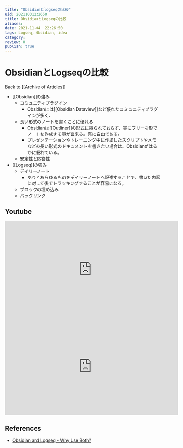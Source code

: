 ```yaml
---
title: "Obsidianとlogseqの比較"
uid: 20211031222650
title: ObsidianとLogseqの比較
aliases:
date: 2021-11-04  22:26:50
tags: Logseq, Obsidian, idea
category:
review: 0
publish: true
---
```

# ObsidianとLogseqの比較
Back to [[Archive of Articles]]

- [[Obsidian]]の強み
	- コミュニティプラグイン
		- Obsidianには[[Obsidian Dataview]]など優れたコミュニティプラグインが多く、
	- 長い形式のノートを書くことに優れる
		- Obsidianは[[Outliner]]の形式に縛られておらず、実にフリーな形でノートを作成する事が出来る。真に自由である。
		- プレゼンテーションやトレーニング中に作成したスクリプトやメモなどの長い形式のドキュメントを書きたい場合は、Obsidianがはるかに優れている。
	- 安定性と応答性
- [[Logseq]]の強み
	- デイリーノート
		- ありとあらゆるものをデイリーノートへ記述することで、書いた内容に対して後でトラッキングすることが容易になる。
	- ブロックの埋め込み
	- バックリンク

## Youtube
<iframe width="560" height="315" src="https://www.youtube.com/embed/WpnbSWt_mgM" title="YouTube video player" frameborder="0" allow="accelerometer; autoplay; clipboard-write; encrypted-media; gyroscope; picture-in-picture" allowfullscreen></iframe>

<iframe width="560" height="315" src="https://www.youtube.com/embed/knxDHO3U2_8" title="YouTube video player" frameborder="0" allow="accelerometer; autoplay; clipboard-write; encrypted-media; gyroscope; picture-in-picture" allowfullscreen></iframe>

## References
- [Obsidian and Logseq - Why Use Both?](https://youtu.be/WpnbSWt_mgM)